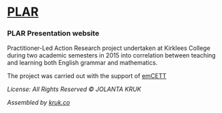 # [PLAR](plar.jkruk.com)

### PLAR Presentation website

Practitioner-Led Action Research project undertaken at Kirklees College during two academic semesters in 2015 into correlation between teaching and learning both English grammar and mathematics.

The project was carried out with the support of [emCETT](http://www.emcett.com)



_License:_
_All Rights Reserved © JOLANTA KRUK_

_Assembled by [kruk.co](https://kruk.co)_
